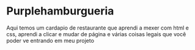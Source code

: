# Purplehamburgueria
 Aqui temos um cardapio de restaurante que aprendi a mexer com html e css, aprendi a clicar e mudar de página e várias coisas legais que você poder ve entrando em meu projeto
